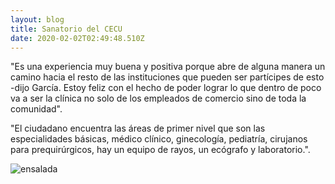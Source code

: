 ```yaml
---
layout: blog
title: Sanatorio del CECU
date: 2020-02-02T02:49:48.510Z
---
```

"Es una experiencia muy buena y positiva porque abre de alguna manera un camino hacia el resto de las instituciones que pueden ser partícipes de esto -dijo García. Estoy feliz con el hecho de poder lograr lo que dentro de poco va a ser la clínica no solo de los empleados de comercio sino de toda la comunidad".

"El ciudadano encuentra las áreas de primer nivel que son las especialidades básicas, médico clínico, ginecología, pediatría, cirujanos para prequirúrgicos, hay un equipo de rayos, un ecógrafo y laboratorio.".

![ensalada](/uploads/clinica.jpg "tomaco")
